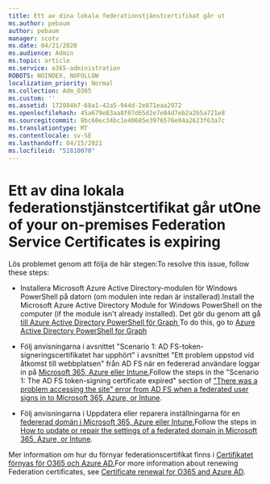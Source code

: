 ```yaml
---
title: Ett av dina lokala federationstjänstcertifikat går ut
ms.author: pebaum
author: pebaum
manager: scotv
ms.date: 04/21/2020
ms.audience: Admin
ms.topic: article
ms.service: o365-administration
ROBOTS: NOINDEX, NOFOLLOW
localization_priority: Normal
ms.collection: Adm_O365
ms.custom: ''
ms.assetid: 172084b7-68a1-42a5-944d-2e871eaa2972
ms.openlocfilehash: 45a679e83aa8f07d65d2e7e84d7eb2a2b5a721e8
ms.sourcegitcommit: 8bc60ec34bc1e40685e3976576e04a2623f63a7c
ms.translationtype: MT
ms.contentlocale: sv-SE
ms.lasthandoff: 04/15/2021
ms.locfileid: "51810070"
---
```

# <a name="one-of-your-on-premises-federation-service-certificates-is-expiring"></a><span data-ttu-id="d32a4-102">Ett av dina lokala federationstjänstcertifikat går ut</span><span class="sxs-lookup"><span data-stu-id="d32a4-102">One of your on-premises Federation Service Certificates is expiring</span></span>

<span data-ttu-id="d32a4-103">Lös problemet genom att följa de här stegen:</span><span class="sxs-lookup"><span data-stu-id="d32a4-103">To resolve this issue, follow these steps:</span></span>
  
- <span data-ttu-id="d32a4-104">Installera Microsoft Azure Active Directory-modulen för Windows PowerShell på datorn (om modulen inte redan är installerad).</span><span class="sxs-lookup"><span data-stu-id="d32a4-104">Install the Microsoft Azure Active Directory Module for Windows PowerShell on the computer (if the module isn't already installed).</span></span> <span data-ttu-id="d32a4-105">Det gör du genom att gå [till Azure Active Directory PowerShell för Graph ](https://docs.microsoft.com/powershell/azure/active-directory/install-adv2?view=azureadps-2.0)</span><span class="sxs-lookup"><span data-stu-id="d32a4-105">To do this, go to [Azure Active Directory PowerShell for Graph ](https://docs.microsoft.com/powershell/azure/active-directory/install-adv2?view=azureadps-2.0)</span></span>
    
- <span data-ttu-id="d32a4-106">Följ anvisningarna i avsnittet "Scenario 1: AD FS-token-signeringscertifikatet har upphört" i avsnittet "Ett problem uppstod vid åtkomst till webbplatsen" från AD FS när en federerad användare loggar in på [Microsoft 365, Azure eller Intune.](https://support.microsoft.com/help/2713898/there-was-a-problem-accessing-the-site-error-from-ad-fs-when-a-federat)</span><span class="sxs-lookup"><span data-stu-id="d32a4-106">Follow the steps in the "Scenario 1: The AD FS token-signing certificate expired" section of ["There was a problem accessing the site" error from AD FS when a federated user signs in to Microsoft 365, Azure, or Intune](https://support.microsoft.com/help/2713898/there-was-a-problem-accessing-the-site-error-from-ad-fs-when-a-federat).</span></span>
    
- <span data-ttu-id="d32a4-107">Följ anvisningarna i Uppdatera eller reparera inställningarna för en [federerad domän i Microsoft 365, Azure eller Intune.](https://support.microsoft.com/help/2647048/how-to-update-or-repair-the-settings-of-a-federated-domain-in-office-3)</span><span class="sxs-lookup"><span data-stu-id="d32a4-107">Follow the steps in [How to update or repair the settings of a federated domain in Microsoft 365, Azure, or Intune](https://support.microsoft.com/help/2647048/how-to-update-or-repair-the-settings-of-a-federated-domain-in-office-3).</span></span>
    
<span data-ttu-id="d32a4-108">Mer information om hur du förnyar federationscertifikat finns i [Certifikatet förnyas för O365 och Azure AD.](https://docs.microsoft.com/azure/active-directory/connect/active-directory-aadconnect-o365-certs)</span><span class="sxs-lookup"><span data-stu-id="d32a4-108">For more information about renewing Federation certificates, see [Certificate renewal for O365 and Azure AD](https://docs.microsoft.com/azure/active-directory/connect/active-directory-aadconnect-o365-certs).</span></span>
  


